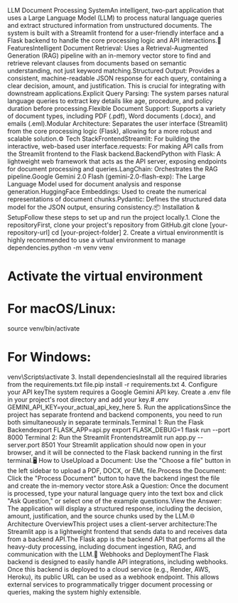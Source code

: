 LLM Document Processing SystemAn intelligent, two-part application that uses a Large Language Model (LLM) to process natural language queries and extract structured information from unstructured documents. The system is built with a Streamlit frontend for a user-friendly interface and a Flask backend to handle the core processing logic and API interactions.🚀 FeaturesIntelligent Document Retrieval: Uses a Retrieval-Augmented Generation (RAG) pipeline with an in-memory vector store to find and retrieve relevant clauses from documents based on semantic understanding, not just keyword matching.Structured Output: Provides a consistent, machine-readable JSON response for each query, containing a clear decision, amount, and justification. This is crucial for integrating with downstream applications.Explicit Query Parsing: The system parses natural language queries to extract key details like age, procedure, and policy duration before processing.Flexible Document Support: Supports a variety of document types, including PDF (.pdf), Word documents (.docx), and emails (.eml).Modular Architecture: Separates the user interface (Streamlit) from the core processing logic (Flask), allowing for a more robust and scalable solution.⚙️ Tech StackFrontendStreamlit: For building the interactive, web-based user interface.requests: For making API calls from the Streamlit frontend to the Flask backend.BackendPython with Flask: A lightweight web framework that acts as the API server, exposing endpoints for document processing and queries.LangChain: Orchestrates the RAG pipeline.Google Gemini 2.0 Flash (gemini-2.0-flash-exp): The Large Language Model used for document analysis and response generation.HuggingFace Embeddings: Used to create the numerical representations of document chunks.Pydantic: Defines the structured data model for the JSON output, ensuring consistency.📦 Installation & SetupFollow these steps to set up and run the project locally.1. Clone the repositoryFirst, clone your project's repository from GitHub.git clone [your-repository-url]
cd [your-project-folder]
2. Create a virtual environmentIt is highly recommended to use a virtual environment to manage dependencies.python -m venv venv

# Activate the virtual environment
# For macOS/Linux:
source venv/bin/activate

# For Windows:
venv\Scripts\activate
3. Install dependenciesInstall all the required libraries from the requirements.txt file.pip install -r requirements.txt
4. Configure your API keyThe system requires a Google Gemini API key. Create a .env file in your project's root directory and add your key.# .env
GEMINI_API_KEY=your_actual_api_key_here
5. Run the applicationsSince the project has separate frontend and backend components, you need to run both simultaneously in separate terminals.Terminal 1: Run the Flask Backendexport FLASK_APP=api.py
export FLASK_DEBUG=1
flask run --port 8000
Terminal 2: Run the Streamlit Frontendstreamlit run app.py --server.port 8501
Your Streamlit application should now open in your browser, and it will be connected to the Flask backend running in the first terminal.🖥️ How to UseUpload a Document: Use the "Choose a file" button in the left sidebar to upload a PDF, DOCX, or EML file.Process the Document: Click the "Process Document" button to have the backend ingest the file and create the in-memory vector store.Ask a Question: Once the document is processed, type your natural language query into the text box and click "Ask Question," or select one of the example questions.View the Answer: The application will display a structured response, including the decision, amount, justification, and the source chunks used by the LLM.🌐 Architecture OverviewThis project uses a client-server architecture:The Streamlit app is a lightweight frontend that sends data to and receives data from a backend API.The Flask app is the backend API that performs all the heavy-duty processing, including document ingestion, RAG, and communication with the LLM.🔗 Webhooks and DeploymentThe Flask backend is designed to easily handle API integrations, including webhooks. Once this backend is deployed to a cloud service (e.g., Render, AWS, Heroku), its public URL can be used as a webhook endpoint. This allows external services to programmatically trigger document processing or queries, making the system highly extensible.

